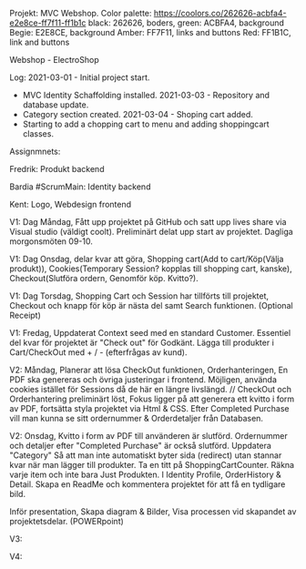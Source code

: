 Projekt: MVC Webshop.
Color palette: https://coolors.co/262626-acbfa4-e2e8ce-ff7f11-ff1b1c
black: 262626, boders,
green: ACBFA4, background
Begie: E2E8CE, background
Amber: FF7F11, links and buttons
Red: FF1B1C, link and buttons

Webshop - ElectroShop

Log:
2021-03-01 - Initial project start.
- MVC Identity Schaffolding installed.
2021-03-03 - Repository and database update.
- Category section created.
2021-03-04 - Shoping cart added.
- Starting to add a chopping cart to menu and adding shoppingcart classes.


Assignmnets:

Fredrik:
Produkt backend 

Bardia #ScrumMain:
Identity backend 

Kent:
Logo, Webdesign frontend


V1: Dag Måndag, Fått upp projektet på GitHub och satt upp lives share via Visual studio (väldigt coolt). Preliminärt delat upp start av projektet. Dagliga morgonsmöten 09-10.

V1: Dag Onsdag, delar kvar att göra, Shopping cart(Add to cart/Köp(Välja produkt)), Cookies(Temporary Session? kopplas till shopping cart, kanske), Checkout(Slutföra ordern, Genomför köp. Kvitto?).

V1: Dag Torsdag, Shopping Cart och Session har tillförts till projektet, Checkout och knapp för köp är nästa del samt Search funktionen. (Optional Receipt)

V1: Fredag, Uppdaterat Context seed med en standard Customer. Essentiel del kvar för projektet är "Check out" för Godkänt. Lägga till produkter i Cart/CheckOut med + / - (efterfrågas av kund).

V2: Måndag, Planerar att lösa CheckOut funktionen, Orderhanteringen, En PDF ska genereras och övriga justeringar i frontend. Möjligen, använda cookies istället för Sessions då de här en längre livslängd. // CheckOut och Orderhantering preliminärt löst, Fokus ligger på att generera ett kvitto i form av PDF, fortsätta styla projektet via Html & CSS. Efter Completed Purchase vill man kunna se sitt ordernummer & Orderdetaljer från Databasen.

V2: Onsdag, Kvitto i form av PDF till använderen är slutförd. Ordernummer och detaljer efter "Completed Purchase" är också slutförd. Uppdatera "Category" Så att man inte automatiskt byter sida (redirect) utan stannar kvar när man lägger till produkter. Ta en titt på ShoppingCartCounter. Räkna varje item och inte bara Just Produkten. I Identity Profile, OrderHistory & Detail. Skapa en ReadMe och kommentera projektet för att få en tydligare bild.

Inför presentation, Skapa diagram & Bilder, Visa processen vid skapandet av projektetsdelar. (POWERpoint)

V3:

V4:

